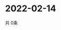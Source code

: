 # 2022-02-14
  共 0条

  <!-- BEGIN -->
  <!-- 最后更新时间Mon Feb 14 2022 22:03:44 GMT+0000 (Coordinated Universal Time) -->
  
  <!-- END -->
  
  